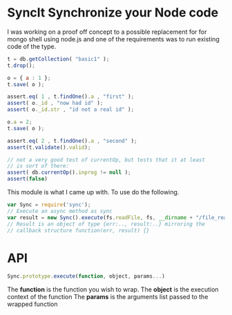 SyncIt Synchronize your Node code
=================================

I was working on a proof off concept to a possible replacement for for mongo shell using node.js and one of the requirements was to run existing code of the type.

```javascript
t = db.getCollection( "basic1" );
t.drop();

o = { a : 1 };
t.save( o );

assert.eq( 1 , t.findOne().a , "first" );
assert( o._id , "now had id" );
assert( o._id.str , "id not a real id" );

o.a = 2;
t.save( o );

assert.eq( 2 , t.findOne().a , "second" );
assert(t.validate().valid);

// not a very good test of currentOp, but tests that it at least 
// is sort of there:
assert( db.currentOp().inprog != null );
assert(false)
```

This module is what I came up with. To use do the following.

```javascript
var Sync = require('sync');
// Execute an async method as sync
var result = new Sync().execute(fs.readFile, fs, __dirname + "/file_read_test.js");
// Result is an object of type {err:.., result:..} mirroring the 
// callback structure function(err, result) {}
```
API
===

```javascript
Sync.prototype.execute(function, object, params...)
```

The **function** is the function you wish to wrap.
The **object** is the execution context of the function
The **params** is the arguments list passed to the wrapped function